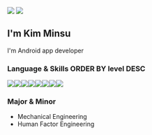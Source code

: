 <a href="mailto:ms001118@gmail.com"><img src="https://img.shields.io/badge/ms001118@gmail.com-EA4335?logo=Gmail&logoColor=white"></a> <a href="https://www.linkedin.com/in/stand-alone11"><img src="https://img.shields.io/badge/MinsuKim-0a66c2?logo=Linkedin"></a>

## I'm Kim Minsu

I'm Android app developer 

### Language & Skills  ORDER BY level DESC

<img src="https://img.shields.io/badge/Java-007396?logo=Java&logoColor=white"/><img src="https://img.shields.io/badge/Kotlin-7f52ff?logo=Kotlin&logoColor=white"/><img src="https://img.shields.io/badge/Android-3DDC84?logo=Android&logoColor=white"/><img src="https://img.shields.io/badge/Firebase-ffca28?logo=Firebase&logoColor=black"/><img src="https://img.shields.io/badge/JavaScript-f7df1e?logo=JavaScript&logoColor=black"/><img src="https://img.shields.io/badge/HTML5-e34f26?logo=HTML5&logoColor=white"/><img src="https://img.shields.io/badge/CSS3-1572b6?logo=CSS3&logoColor=white"/><img src="https://img.shields.io/badge/Spring Boot-6db33f?logo=Spring Boot&logoColor=white"/>

### Major & Minor

- Mechanical Engineering
- Human Factor Engineering
